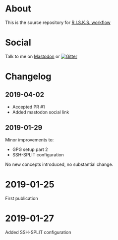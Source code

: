 # About

This is the source repository for [R.I.S.K.S. workflow](https://19hundreds.github.io/risks-workflow/changelog)

# Social

Talk to me on [Mastodon](https://19hundreds.github.io/risks-workflow/changelog) or 
[![Gitter](https://badges.gitter.im/RISKS-workflow/community.svg)](https://gitter.im/RISKS-workflow/community?utm_source=badge&utm_medium=badge&utm_campaign=pr-badge)

# Changelog

## 2019-04-02

* Accepted PR #1
* Added mastodon social link

## 2019-01-29

Minor improvements to:

* GPG setup part 2
* SSH-SPLIT configuration

No new concepts introduced, no substantial change.

# 2019-01-25

First publication

# 2019-01-27

Added SSH-SPLIT configuration
